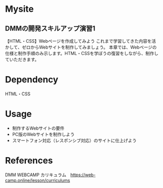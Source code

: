 # Mysite
## DMMの開発スキルアップ演習1
【HTML・CSS】Webページを作成してみよう
これまで学習してきた内容を活かして、ゼロからWebサイトを制作してみましょう。
本章では、Webページの仕様と制作手順のみ示します。HTML・CSSを学ぼうの復習をしながら、制作していただきます。

# Dependency
HTML・CSS

# Usage
* 制作するWebサイトの要件
* PC版のWebサイトを制作しよう
* スマートフォン対応（レスポンシブ対応）のサイトに仕上げよう

# References
DMM WEBCAMP カリキュラム　https://web-camp.online/lesson/curriculums
